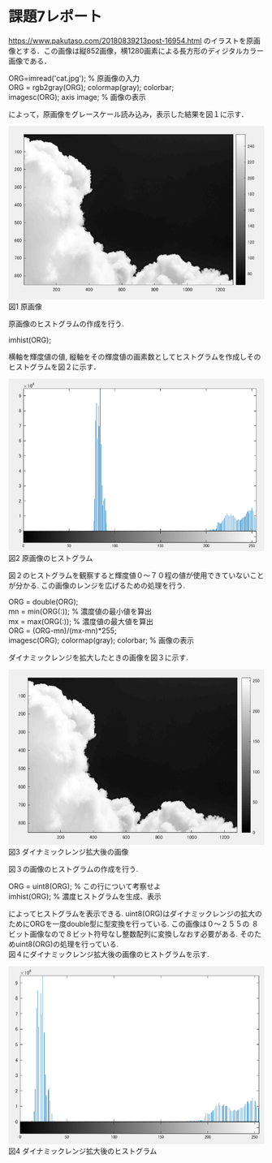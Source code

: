 # 課題7レポート

https://www.pakutaso.com/20180839213post-16954.html のイラストを原画像とする．この画像は縦852画像，横1280画素による長方形のディジタルカラー画像である．

ORG=imread('cat.jpg'); % 原画像の入力  
ORG = rgb2gray(ORG); colormap(gray); colorbar;  
imagesc(ORG); axis image; % 画像の表示

によって，原画像をグレースケール読み込み，表示した結果を図１に示す．

![原画像](https://github.com/luna3p/lecture_image_processing/blob/master/image/image7_1.PNG?raw=true)  
図1 原画像

原画像のヒストグラムの作成を行う. 

imhist(ORG);

横軸を輝度値の値, 縦軸をその輝度値の画素数としてヒストグラムを作成しそのヒストグラムを図２に示す．

![原画像](https://github.com/luna3p/lecture_image_processing/blob/master/image/image7_2.PNG?raw=true)  
図2 原画像のヒストグラム

図２のヒストグラムを観察すると輝度値０～７０程の値が使用できていないことが分かる. この画像のレンジを広げるための処理を行う. 

ORG = double(ORG);  
mn = min(ORG(:)); % 濃度値の最小値を算出  
mx = max(ORG(:)); % 濃度値の最大値を算出  
ORG = (ORG-mn)/(mx-mn)*255;  
imagesc(ORG); colormap(gray); colorbar; % 画像の表示

ダイナミックレンジを拡大したときの画像を図３に示す. 

![原画像](https://github.com/luna3p/lecture_image_processing/blob/master/image/image7_3.PNG?raw=true)  
図3 ダイナミックレンジ拡大後の画像

図３の画像のヒストグラムの作成を行う. 

ORG = uint8(ORG); % この行について考察せよ  
imhist(ORG); % 濃度ヒストグラムを生成、表示

によってヒストグラムを表示できる. uint8(ORG)はダイナミックレンジの拡大のためにORGを一度double型に型変換を行っている. この画像は０～２５５の
８ビット画像なので８ビット符号なし整数配列に変換しなおす必要がある. そのためuint8(ORG)の処理を行っている.  
図４にダイナミックレンジ拡大後の画像のヒストグラムを示す. 

![原画像](https://github.com/luna3p/lecture_image_processing/blob/master/image/image7_4.PNG?raw=true)  
図4 ダイナミックレンジ拡大後のヒストグラム
